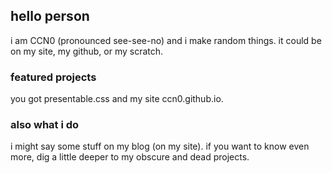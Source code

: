 ## hello person
i am CCN0 (pronounced see-see-no) and i make random things. it could be on my site, my github, or my scratch.
### featured projects
you got presentable.css and my site ccn0.github.io.
### also what i do
i might say some stuff on my blog (on my site). if you want to know even more, dig a little deeper to my obscure and dead projects.
